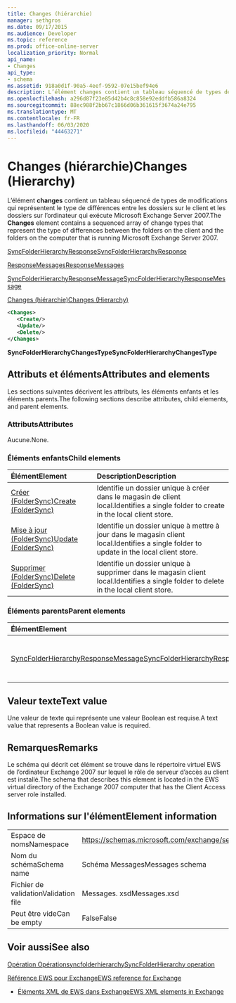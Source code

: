 ```yaml
---
title: Changes (hiérarchie)
manager: sethgros
ms.date: 09/17/2015
ms.audience: Developer
ms.topic: reference
ms.prod: office-online-server
localization_priority: Normal
api_name:
- Changes
api_type:
- schema
ms.assetid: 918a0d1f-90a5-4eef-9592-07e15bef94e6
description: L’élément changes contient un tableau séquencé de types de modifications qui représentent le type de différences entre les dossiers sur le client et les dossiers sur l’ordinateur qui exécute Microsoft Exchange Server 2007.
ms.openlocfilehash: a296d87f23e85d42b4c8c858e92eddfb586a8324
ms.sourcegitcommit: 88ec988f2bb67c1866d06b361615f3674a24e795
ms.translationtype: MT
ms.contentlocale: fr-FR
ms.lasthandoff: 06/03/2020
ms.locfileid: "44463271"
---
```

# <a name="changes-hierarchy"></a><span data-ttu-id="74521-103">Changes (hiérarchie)</span><span class="sxs-lookup"><span data-stu-id="74521-103">Changes (Hierarchy)</span></span>

<span data-ttu-id="74521-104">L’élément **changes** contient un tableau séquencé de types de modifications qui représentent le type de différences entre les dossiers sur le client et les dossiers sur l’ordinateur qui exécute Microsoft Exchange Server 2007.</span><span class="sxs-lookup"><span data-stu-id="74521-104">The **Changes** element contains a sequenced array of change types that represent the type of differences between the folders on the client and the folders on the computer that is running Microsoft Exchange Server 2007.</span></span> 
  
[<span data-ttu-id="74521-105">SyncFolderHierarchyResponse</span><span class="sxs-lookup"><span data-stu-id="74521-105">SyncFolderHierarchyResponse</span></span>](syncfolderhierarchyresponse.md)
  
[<span data-ttu-id="74521-106">ResponseMessages</span><span class="sxs-lookup"><span data-stu-id="74521-106">ResponseMessages</span></span>](responsemessages.md)
  
[<span data-ttu-id="74521-107">SyncFolderHierarchyResponseMessage</span><span class="sxs-lookup"><span data-stu-id="74521-107">SyncFolderHierarchyResponseMessage</span></span>](syncfolderhierarchyresponsemessage.md)
  
[<span data-ttu-id="74521-108">Changes (hiérarchie)</span><span class="sxs-lookup"><span data-stu-id="74521-108">Changes (Hierarchy)</span></span>](changes-hierarchy.md)
  
```xml
<Changes>
   <Create/>
   <Update/>
   <Delete/>
</Changes>
```

 <span data-ttu-id="74521-109">**SyncFolderHierarchyChangesType**</span><span class="sxs-lookup"><span data-stu-id="74521-109">**SyncFolderHierarchyChangesType**</span></span>
## <a name="attributes-and-elements"></a><span data-ttu-id="74521-110">Attributs et éléments</span><span class="sxs-lookup"><span data-stu-id="74521-110">Attributes and elements</span></span>

<span data-ttu-id="74521-111">Les sections suivantes décrivent les attributs, les éléments enfants et les éléments parents.</span><span class="sxs-lookup"><span data-stu-id="74521-111">The following sections describe attributes, child elements, and parent elements.</span></span>
  
### <a name="attributes"></a><span data-ttu-id="74521-112">Attributs</span><span class="sxs-lookup"><span data-stu-id="74521-112">Attributes</span></span>

<span data-ttu-id="74521-113">Aucune.</span><span class="sxs-lookup"><span data-stu-id="74521-113">None.</span></span>
  
### <a name="child-elements"></a><span data-ttu-id="74521-114">Éléments enfants</span><span class="sxs-lookup"><span data-stu-id="74521-114">Child elements</span></span>

|<span data-ttu-id="74521-115">**Élément**</span><span class="sxs-lookup"><span data-stu-id="74521-115">**Element**</span></span>|<span data-ttu-id="74521-116">**Description**</span><span class="sxs-lookup"><span data-stu-id="74521-116">**Description**</span></span>|
|:-----|:-----|
|[<span data-ttu-id="74521-117">Créer (FolderSync)</span><span class="sxs-lookup"><span data-stu-id="74521-117">Create (FolderSync)</span></span>](create-foldersync.md) <br/> |<span data-ttu-id="74521-118">Identifie un dossier unique à créer dans le magasin de client local.</span><span class="sxs-lookup"><span data-stu-id="74521-118">Identifies a single folder to create in the local client store.</span></span>  <br/> |
|[<span data-ttu-id="74521-119">Mise à jour (FolderSync)</span><span class="sxs-lookup"><span data-stu-id="74521-119">Update (FolderSync)</span></span>](update-foldersync.md) <br/> |<span data-ttu-id="74521-120">Identifie un dossier unique à mettre à jour dans le magasin client local.</span><span class="sxs-lookup"><span data-stu-id="74521-120">Identifies a single folder to update in the local client store.</span></span>  <br/> |
|[<span data-ttu-id="74521-121">Supprimer (FolderSync)</span><span class="sxs-lookup"><span data-stu-id="74521-121">Delete (FolderSync)</span></span>](delete-foldersync.md) <br/> |<span data-ttu-id="74521-122">Identifie un dossier unique à supprimer dans le magasin client local.</span><span class="sxs-lookup"><span data-stu-id="74521-122">Identifies a single folder to delete in the local client store.</span></span>  <br/> |
   
### <a name="parent-elements"></a><span data-ttu-id="74521-123">Éléments parents</span><span class="sxs-lookup"><span data-stu-id="74521-123">Parent elements</span></span>

|<span data-ttu-id="74521-124">**Élément**</span><span class="sxs-lookup"><span data-stu-id="74521-124">**Element**</span></span>|<span data-ttu-id="74521-125">**Description**</span><span class="sxs-lookup"><span data-stu-id="74521-125">**Description**</span></span>|
|:-----|:-----|
|[<span data-ttu-id="74521-126">SyncFolderHierarchyResponseMessage</span><span class="sxs-lookup"><span data-stu-id="74521-126">SyncFolderHierarchyResponseMessage</span></span>](syncfolderhierarchyresponsemessage.md) <br/> |<span data-ttu-id="74521-127">Contient l’État et le résultat d’une demande Opérationsyncfolderhierarchy.</span><span class="sxs-lookup"><span data-stu-id="74521-127">Contains the status and result of a SyncFolderHierarchy request.</span></span>  <br/> |
   
## <a name="text-value"></a><span data-ttu-id="74521-128">Valeur texte</span><span class="sxs-lookup"><span data-stu-id="74521-128">Text value</span></span>

<span data-ttu-id="74521-129">Une valeur de texte qui représente une valeur Boolean est requise.</span><span class="sxs-lookup"><span data-stu-id="74521-129">A text value that represents a Boolean value is required.</span></span>
  
## <a name="remarks"></a><span data-ttu-id="74521-130">Remarques</span><span class="sxs-lookup"><span data-stu-id="74521-130">Remarks</span></span>

<span data-ttu-id="74521-131">Le schéma qui décrit cet élément se trouve dans le répertoire virtuel EWS de l’ordinateur Exchange 2007 sur lequel le rôle de serveur d’accès au client est installé.</span><span class="sxs-lookup"><span data-stu-id="74521-131">The schema that describes this element is located in the EWS virtual directory of the Exchange 2007 computer that has the Client Access server role installed.</span></span>
  
## <a name="element-information"></a><span data-ttu-id="74521-132">Informations sur l'élément</span><span class="sxs-lookup"><span data-stu-id="74521-132">Element information</span></span>

|||
|:-----|:-----|
|<span data-ttu-id="74521-133">Espace de noms</span><span class="sxs-lookup"><span data-stu-id="74521-133">Namespace</span></span>  <br/> |https://schemas.microsoft.com/exchange/services/2006/messages  <br/> |
|<span data-ttu-id="74521-134">Nom du schéma</span><span class="sxs-lookup"><span data-stu-id="74521-134">Schema name</span></span>  <br/> |<span data-ttu-id="74521-135">Schéma Messages</span><span class="sxs-lookup"><span data-stu-id="74521-135">Messages schema</span></span>  <br/> |
|<span data-ttu-id="74521-136">Fichier de validation</span><span class="sxs-lookup"><span data-stu-id="74521-136">Validation file</span></span>  <br/> |<span data-ttu-id="74521-137">Messages. xsd</span><span class="sxs-lookup"><span data-stu-id="74521-137">Messages.xsd</span></span>  <br/> |
|<span data-ttu-id="74521-138">Peut être vide</span><span class="sxs-lookup"><span data-stu-id="74521-138">Can be empty</span></span>  <br/> |<span data-ttu-id="74521-139">False</span><span class="sxs-lookup"><span data-stu-id="74521-139">False</span></span>  <br/> |
   
## <a name="see-also"></a><span data-ttu-id="74521-140">Voir aussi</span><span class="sxs-lookup"><span data-stu-id="74521-140">See also</span></span>



[<span data-ttu-id="74521-141">Opération Opérationsyncfolderhierarchy</span><span class="sxs-lookup"><span data-stu-id="74521-141">SyncFolderHierarchy operation</span></span>](syncfolderhierarchy-operation.md)


[<span data-ttu-id="74521-142">Référence EWS pour Exchange</span><span class="sxs-lookup"><span data-stu-id="74521-142">EWS reference for Exchange</span></span>](ews-reference-for-exchange.md)
  
- [<span data-ttu-id="74521-143">Éléments XML de EWS dans Exchange</span><span class="sxs-lookup"><span data-stu-id="74521-143">EWS XML elements in Exchange</span></span>](ews-xml-elements-in-exchange.md)

